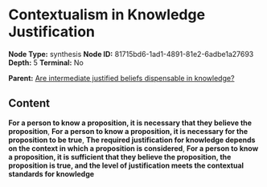 # Contextualism in Knowledge Justification

**Node Type:** synthesis
**Node ID:** 81715bd6-1ad1-4891-81e2-6adbe1a27693
**Depth:** 5
**Terminal:** No

**Parent:** [Are intermediate justified beliefs dispensable in knowledge?](are-intermediate-justified-beliefs-dispensable-in-knowledge-antithesis-3ecca9ce-c8a5-4e1e-9e75-2ae588f3b3f1.md)

## Content

**For a person to know a proposition, it is necessary that they believe the proposition**, **For a person to know a proposition, it is necessary for the proposition to be true**, **The required justification for knowledge depends on the context in which a proposition is considered**, **For a person to know a proposition, it is sufficient that they believe the proposition, the proposition is true, and the level of justification meets the contextual standards for knowledge**

